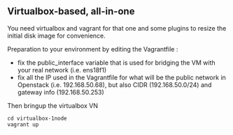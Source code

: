 ## Virtualbox-based, all-in-one

You need virtualbox and vagrant for that one and some plugins to resize the initial disk image for convenience.

Preparation to your environment by editing the Vagrantfile :

* fix the public_interface variable that is used for bridging the VM with your real network (i.e. ens18f1)
* fix all the IP used in the Vagrantfile for what will be the public network in Openstack (i.e. 192.168.50.68), but also CIDR (192.168.50.0/24) and gateway info (192.168.50.253)

Then bringup the virtualbox VN
```
cd virtualbox-1node
vagrant up
```

